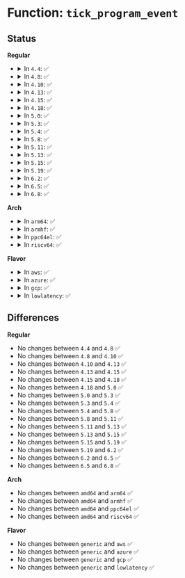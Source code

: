 # Function: <code>tick_program_event</code>

## Status
<b>Regular</b>
<ul>
<li>
<details>
<summary>In <code>4.4</code>: ✅</summary>

```c
int tick_program_event(ktime_t expires, int force);
```

**Collision:** Unique Global

**Inline:** No

**Transformation:** False

**Instances:**

```
In kernel/time/tick-oneshot.c (ffffffff810fdec0)
Location: kernel/time/tick-oneshot.c:27
Inline: False
Direct callers:
  - kernel/time/hrtimer.c:__remove_hrtimer
  - kernel/time/hrtimer.c:retrigger_next_event
  - kernel/time/hrtimer.c:hrtimer_start_range_ns
  - kernel/time/hrtimer.c:hrtimer_interrupt
  - kernel/time/hrtimer.c:hrtimer_interrupt
  - kernel/time/tick-broadcast.c:__tick_broadcast_oneshot_control
  - kernel/time/tick-sched.c:tick_nohz_handler
  - kernel/time/tick-sched.c:tick_nohz_restart
  - kernel/time/tick-sched.c:__tick_nohz_idle_enter
  - kernel/time/tick-sched.c:tick_check_oneshot_change
```
**Symbols:**

```
ffffffff810fdec0-ffffffff810fdf30: tick_program_event (STB_GLOBAL)
```
</details>
</li>
<li>
<details>
<summary>In <code>4.8</code>: ✅</summary>

```c
int tick_program_event(ktime_t expires, int force);
```

**Collision:** Unique Global

**Inline:** No

**Transformation:** False

**Instances:**

```
In kernel/time/tick-oneshot.c (ffffffff81105250)
Location: kernel/time/tick-oneshot.c:27
Inline: False
Direct callers:
  - kernel/time/hrtimer.c:hrtimer_interrupt
  - kernel/time/hrtimer.c:hrtimer_interrupt
  - kernel/time/hrtimer.c:hrtimer_start_range_ns
  - kernel/time/hrtimer.c:__remove_hrtimer
  - kernel/time/hrtimer.c:retrigger_next_event
  - kernel/time/tick-broadcast.c:__tick_broadcast_oneshot_control
  - kernel/time/tick-sched.c:tick_check_oneshot_change
  - kernel/time/tick-sched.c:tick_nohz_handler
  - kernel/time/tick-sched.c:__tick_nohz_idle_enter
  - kernel/time/tick-sched.c:tick_nohz_restart
```
**Symbols:**

```
ffffffff81105250-ffffffff811052c0: tick_program_event (STB_GLOBAL)
```
</details>
</li>
<li>
<details>
<summary>In <code>4.10</code>: ✅</summary>

```c
int tick_program_event(ktime_t expires, int force);
```

**Collision:** Unique Global

**Inline:** No

**Transformation:** False

**Instances:**

```
In kernel/time/tick-oneshot.c (ffffffff8110c9a0)
Location: kernel/time/tick-oneshot.c:27
Inline: False
Direct callers:
  - kernel/time/hrtimer.c:hrtimer_interrupt
  - kernel/time/hrtimer.c:hrtimer_interrupt
  - kernel/time/hrtimer.c:hrtimer_start_range_ns
  - kernel/time/hrtimer.c:hrtimer_force_reprogram
  - kernel/time/tick-broadcast.c:__tick_broadcast_oneshot_control
  - kernel/time/tick-sched.c:tick_check_oneshot_change
  - kernel/time/tick-sched.c:tick_nohz_handler
  - kernel/time/tick-sched.c:tick_nohz_restart
```
**Symbols:**

```
ffffffff8110c9a0-ffffffff8110ca10: tick_program_event (STB_GLOBAL)
```
</details>
</li>
<li>
<details>
<summary>In <code>4.13</code>: ✅</summary>

```c
int tick_program_event(ktime_t expires, int force);
```

**Collision:** Unique Global

**Inline:** No

**Transformation:** False

**Instances:**

```
In kernel/time/tick-oneshot.c (ffffffff8110e880)
Location: kernel/time/tick-oneshot.c:27
Inline: False
Direct callers:
  - kernel/time/hrtimer.c:hrtimer_interrupt
  - kernel/time/hrtimer.c:hrtimer_interrupt
  - kernel/time/hrtimer.c:hrtimer_start_range_ns
  - kernel/time/hrtimer.c:hrtimer_force_reprogram
  - kernel/time/tick-broadcast.c:__tick_broadcast_oneshot_control
  - kernel/time/tick-sched.c:tick_check_oneshot_change
  - kernel/time/tick-sched.c:tick_nohz_handler
  - kernel/time/tick-sched.c:tick_nohz_idle_exit
  - kernel/time/tick-sched.c:__tick_nohz_idle_enter
```
**Symbols:**

```
ffffffff8110e880-ffffffff8110e8f0: tick_program_event (STB_GLOBAL)
```
</details>
</li>
<li>
<details>
<summary>In <code>4.15</code>: ✅</summary>

```c
int tick_program_event(ktime_t expires, int force);
```

**Collision:** Unique Global

**Inline:** No

**Transformation:** False

**Instances:**

```
In kernel/time/tick-oneshot.c (ffffffff81119b10)
Location: kernel/time/tick-oneshot.c:27
Inline: False
Direct callers:
  - kernel/time/hrtimer.c:hrtimer_interrupt
  - kernel/time/hrtimer.c:hrtimer_interrupt
  - kernel/time/hrtimer.c:hrtimer_start_range_ns
  - kernel/time/hrtimer.c:hrtimer_force_reprogram
  - kernel/time/tick-broadcast.c:__tick_broadcast_oneshot_control
  - kernel/time/tick-sched.c:tick_check_oneshot_change
  - kernel/time/tick-sched.c:tick_nohz_handler
  - kernel/time/tick-sched.c:tick_nohz_idle_exit
  - kernel/time/tick-sched.c:__tick_nohz_idle_enter
```
**Symbols:**

```
ffffffff81119b10-ffffffff81119b84: tick_program_event (STB_GLOBAL)
```
</details>
</li>
<li>
<details>
<summary>In <code>4.18</code>: ✅</summary>

```c
int tick_program_event(ktime_t expires, int force);
```

**Collision:** Unique Global

**Inline:** No

**Transformation:** False

**Instances:**

```
In kernel/time/tick-oneshot.c (ffffffff811266d0)
Location: kernel/time/tick-oneshot.c:27
Inline: False
Direct callers:
  - kernel/time/hrtimer.c:hrtimer_interrupt
  - kernel/time/hrtimer.c:hrtimer_interrupt
  - kernel/time/hrtimer.c:hrtimer_reprogram
  - kernel/time/hrtimer.c:hrtimer_force_reprogram
  - kernel/time/tick-broadcast.c:__tick_broadcast_oneshot_control
  - kernel/time/tick-sched.c:tick_check_oneshot_change
  - kernel/time/tick-sched.c:tick_nohz_handler
  - kernel/time/tick-sched.c:__tick_nohz_idle_restart_tick
  - kernel/time/tick-sched.c:tick_nohz_idle_stop_tick
```
**Symbols:**

```
ffffffff811266d0-ffffffff8112673f: tick_program_event (STB_GLOBAL)
```
</details>
</li>
<li>
<details>
<summary>In <code>5.0</code>: ✅</summary>

```c
int tick_program_event(ktime_t expires, int force);
```

**Collision:** Unique Global

**Inline:** No

**Transformation:** False

**Instances:**

```
In kernel/time/tick-oneshot.c (ffffffff81131db0)
Location: kernel/time/tick-oneshot.c:23
Inline: False
Direct callers:
  - kernel/time/hrtimer.c:hrtimer_interrupt
  - kernel/time/hrtimer.c:hrtimer_interrupt
  - kernel/time/hrtimer.c:hrtimer_reprogram
  - kernel/time/hrtimer.c:hrtimer_force_reprogram
  - kernel/time/tick-broadcast.c:__tick_broadcast_oneshot_control
  - kernel/time/tick-sched.c:tick_check_oneshot_change
  - kernel/time/tick-sched.c:tick_nohz_handler
  - kernel/time/tick-sched.c:__tick_nohz_idle_restart_tick
  - kernel/time/tick-sched.c:tick_nohz_idle_stop_tick
```
**Symbols:**

```
ffffffff81131db0-ffffffff81131e1f: tick_program_event (STB_GLOBAL)
```
</details>
</li>
<li>
<details>
<summary>In <code>5.3</code>: ✅</summary>

```c
int tick_program_event(ktime_t expires, int force);
```

**Collision:** Unique Global

**Inline:** No

**Transformation:** False

**Instances:**

```
In kernel/time/tick-oneshot.c (ffffffff8113c8e0)
Location: kernel/time/tick-oneshot.c:23
Inline: False
Direct callers:
  - kernel/time/hrtimer.c:hrtimer_interrupt
  - kernel/time/hrtimer.c:hrtimer_interrupt
  - kernel/time/hrtimer.c:hrtimer_reprogram
  - kernel/time/hrtimer.c:hrtimer_force_reprogram
  - kernel/time/tick-broadcast.c:__tick_broadcast_oneshot_control
  - kernel/time/tick-sched.c:tick_check_oneshot_change
  - kernel/time/tick-sched.c:tick_nohz_handler
  - kernel/time/tick-sched.c:__tick_nohz_idle_restart_tick
  - kernel/time/tick-sched.c:tick_nohz_idle_stop_tick
```
**Symbols:**

```
ffffffff8113c8e0-ffffffff8113c95f: tick_program_event (STB_GLOBAL)
```
</details>
</li>
<li>
<details>
<summary>In <code>5.4</code>: ✅</summary>

```c
int tick_program_event(ktime_t expires, int force);
```

**Collision:** Unique Global

**Inline:** No

**Transformation:** False

**Instances:**

```
In kernel/time/tick-oneshot.c (ffffffff81148480)
Location: kernel/time/tick-oneshot.c:23
Inline: False
Direct callers:
  - kernel/time/hrtimer.c:hrtimer_interrupt
  - kernel/time/hrtimer.c:hrtimer_interrupt
  - kernel/time/hrtimer.c:hrtimer_reprogram
  - kernel/time/hrtimer.c:hrtimer_force_reprogram
  - kernel/time/tick-broadcast.c:__tick_broadcast_oneshot_control
  - kernel/time/tick-sched.c:tick_check_oneshot_change
  - kernel/time/tick-sched.c:tick_nohz_handler
  - kernel/time/tick-sched.c:__tick_nohz_idle_restart_tick
  - kernel/time/tick-sched.c:tick_nohz_idle_stop_tick
```
**Symbols:**

```
ffffffff81148480-ffffffff811484ff: tick_program_event (STB_GLOBAL)
```
</details>
</li>
<li>
<details>
<summary>In <code>5.8</code>: ✅</summary>

```c
int tick_program_event(ktime_t expires, int force);
```

**Collision:** Unique Global

**Inline:** No

**Transformation:** False

**Instances:**

```
In kernel/time/tick-oneshot.c (ffffffff811582c0)
Location: kernel/time/tick-oneshot.c:23
Inline: False
Direct callers:
  - kernel/time/hrtimer.c:hrtimer_interrupt
  - kernel/time/hrtimer.c:hrtimer_interrupt
  - kernel/time/hrtimer.c:hrtimer_reprogram
  - kernel/time/hrtimer.c:hrtimer_force_reprogram
  - kernel/time/tick-broadcast.c:__tick_broadcast_oneshot_control
  - kernel/time/tick-sched.c:tick_nohz_switch_to_nohz
  - kernel/time/tick-sched.c:tick_nohz_handler
  - kernel/time/tick-sched.c:tick_nohz_stop_tick
  - kernel/time/tick-sched.c:tick_nohz_restart
```
**Symbols:**

```
ffffffff811582c0-ffffffff8115833f: tick_program_event (STB_GLOBAL)
```
</details>
</li>
<li>
<details>
<summary>In <code>5.11</code>: ✅</summary>

```c
int tick_program_event(ktime_t expires, int force);
```

**Collision:** Unique Global

**Inline:** No

**Transformation:** False

**Instances:**

```
In kernel/time/tick-oneshot.c (ffffffff81154360)
Location: kernel/time/tick-oneshot.c:23
Inline: False
Direct callers:
  - kernel/time/hrtimer.c:hrtimer_interrupt
  - kernel/time/hrtimer.c:hrtimer_interrupt
  - kernel/time/hrtimer.c:hrtimer_reprogram
  - kernel/time/hrtimer.c:retrigger_next_event
  - kernel/time/tick-broadcast.c:__tick_broadcast_oneshot_control
  - kernel/time/tick-sched.c:tick_nohz_switch_to_nohz
  - kernel/time/tick-sched.c:tick_nohz_handler
  - kernel/time/tick-sched.c:tick_nohz_stop_tick
  - kernel/time/tick-sched.c:tick_nohz_restart
```
**Symbols:**

```
ffffffff81154360-ffffffff811543df: tick_program_event (STB_GLOBAL)
```
</details>
</li>
<li>
<details>
<summary>In <code>5.13</code>: ✅</summary>

```c
int tick_program_event(ktime_t expires, int force);
```

**Collision:** Unique Global

**Inline:** No

**Transformation:** False

**Instances:**

```
In kernel/time/tick-oneshot.c (ffffffff811557d0)
Location: kernel/time/tick-oneshot.c:23
Inline: False
Direct callers:
  - kernel/time/hrtimer.c:hrtimer_interrupt
  - kernel/time/hrtimer.c:hrtimer_interrupt
  - kernel/time/hrtimer.c:hrtimer_reprogram
  - kernel/time/hrtimer.c:retrigger_next_event
  - kernel/time/tick-broadcast.c:__tick_broadcast_oneshot_control
  - kernel/time/tick-sched.c:tick_check_oneshot_change
  - kernel/time/tick-sched.c:tick_nohz_handler
  - kernel/time/tick-sched.c:tick_nohz_stop_tick
  - kernel/time/tick-sched.c:tick_nohz_restart
```
**Symbols:**

```
ffffffff811557d0-ffffffff8115584f: tick_program_event (STB_GLOBAL)
```
</details>
</li>
<li>
<details>
<summary>In <code>5.15</code>: ✅</summary>

```c
int tick_program_event(ktime_t expires, int force);
```

**Collision:** Unique Global

**Inline:** No

**Transformation:** False

**Instances:**

```
In kernel/time/tick-oneshot.c (ffffffff8117a440)
Location: kernel/time/tick-oneshot.c:23
Inline: False
Direct callers:
  - kernel/time/hrtimer.c:hrtimer_interrupt
  - kernel/time/hrtimer.c:hrtimer_interrupt
  - kernel/time/hrtimer.c:__hrtimer_start_range_ns
  - kernel/time/hrtimer.c:__remove_hrtimer
  - kernel/time/hrtimer.c:hrtimer_reprogram
  - kernel/time/hrtimer.c:retrigger_next_event
  - kernel/time/tick-sched.c:tick_check_oneshot_change
  - kernel/time/tick-sched.c:tick_nohz_handler
  - kernel/time/tick-sched.c:tick_nohz_stop_tick
  - kernel/time/tick-sched.c:tick_nohz_restart
```
**Symbols:**

```
ffffffff8117a440-ffffffff8117a4bf: tick_program_event (STB_GLOBAL)
```
</details>
</li>
<li>
<details>
<summary>In <code>5.19</code>: ✅</summary>

```c
int tick_program_event(ktime_t expires, int force);
```

**Collision:** Unique Global

**Inline:** No

**Transformation:** False

**Instances:**

```
In kernel/time/tick-oneshot.c (ffffffff811af900)
Location: kernel/time/tick-oneshot.c:23
Inline: False
Direct callers:
  - kernel/time/hrtimer.c:hrtimer_interrupt
  - kernel/time/hrtimer.c:hrtimer_interrupt
  - kernel/time/hrtimer.c:__hrtimer_start_range_ns
  - kernel/time/hrtimer.c:__remove_hrtimer
  - kernel/time/hrtimer.c:hrtimer_reprogram
  - kernel/time/hrtimer.c:retrigger_next_event
  - kernel/time/tick-sched.c:tick_check_oneshot_change
  - kernel/time/tick-sched.c:tick_nohz_handler
  - kernel/time/tick-sched.c:tick_nohz_handler
  - kernel/time/tick-sched.c:tick_nohz_stop_tick
  - kernel/time/tick-sched.c:tick_nohz_restart
```
**Symbols:**

```
ffffffff811af900-ffffffff811af995: tick_program_event (STB_GLOBAL)
```
</details>
</li>
<li>
<details>
<summary>In <code>6.2</code>: ✅</summary>

```c
int tick_program_event(ktime_t expires, int force);
```

**Collision:** Unique Global

**Inline:** No

**Transformation:** False

**Instances:**

```
In kernel/time/tick-oneshot.c (ffffffff811f0260)
Location: kernel/time/tick-oneshot.c:23
Inline: False
Direct callers:
  - kernel/time/hrtimer.c:hrtimer_interrupt
  - kernel/time/hrtimer.c:hrtimer_interrupt
  - kernel/time/hrtimer.c:__hrtimer_start_range_ns
  - kernel/time/hrtimer.c:__remove_hrtimer
  - kernel/time/hrtimer.c:hrtimer_reprogram
  - kernel/time/hrtimer.c:retrigger_next_event
  - kernel/time/tick-sched.c:tick_check_oneshot_change
  - kernel/time/tick-sched.c:tick_nohz_handler
  - kernel/time/tick-sched.c:tick_nohz_handler
  - kernel/time/tick-sched.c:tick_nohz_stop_tick
  - kernel/time/tick-sched.c:tick_nohz_restart
```
**Symbols:**

```
ffffffff811f0260-ffffffff811f02f5: tick_program_event (STB_GLOBAL)
```
</details>
</li>
<li>
<details>
<summary>In <code>6.5</code>: ✅</summary>

```c
int tick_program_event(ktime_t expires, int force);
```

**Collision:** Unique Global

**Inline:** No

**Transformation:** False

**Instances:**

```
In kernel/time/tick-oneshot.c (ffffffff812049c0)
Location: kernel/time/tick-oneshot.c:23
Inline: False
Direct callers:
  - kernel/time/hrtimer.c:hrtimer_interrupt
  - kernel/time/hrtimer.c:hrtimer_interrupt
  - kernel/time/hrtimer.c:__hrtimer_start_range_ns
  - kernel/time/hrtimer.c:__remove_hrtimer
  - kernel/time/hrtimer.c:hrtimer_reprogram
  - kernel/time/hrtimer.c:retrigger_next_event
  - kernel/time/tick-sched.c:tick_check_oneshot_change
  - kernel/time/tick-sched.c:tick_nohz_handler
  - kernel/time/tick-sched.c:tick_nohz_handler
  - kernel/time/tick-sched.c:tick_nohz_stop_tick
  - kernel/time/tick-sched.c:tick_nohz_restart
```
**Symbols:**

```
ffffffff812049c0-ffffffff81204a55: tick_program_event (STB_GLOBAL)
```
</details>
</li>
<li>
<details>
<summary>In <code>6.8</code>: ✅</summary>

```c
int tick_program_event(ktime_t expires, int force);
```

**Collision:** Unique Global

**Inline:** No

**Transformation:** False

**Instances:**

```
In kernel/time/tick-oneshot.c (ffffffff8121af80)
Location: kernel/time/tick-oneshot.c:23
Inline: False
Direct callers:
  - kernel/time/hrtimer.c:hrtimer_interrupt
  - kernel/time/hrtimer.c:hrtimer_interrupt
  - kernel/time/hrtimer.c:__hrtimer_start_range_ns
  - kernel/time/hrtimer.c:__remove_hrtimer
  - kernel/time/hrtimer.c:hrtimer_reprogram
  - kernel/time/hrtimer.c:retrigger_next_event
  - kernel/time/tick-sched.c:tick_check_oneshot_change
  - kernel/time/tick-sched.c:tick_nohz_lowres_handler
  - kernel/time/tick-sched.c:tick_nohz_restart_sched_tick
  - kernel/time/tick-sched.c:tick_nohz_stop_tick
```
**Symbols:**

```
ffffffff8121af80-ffffffff8121b015: tick_program_event (STB_GLOBAL)
```
</details>
</li>
</ul>
<b>Arch</b>
<ul>
<li>
<details>
<summary>In <code>arm64</code>: ✅</summary>

```c
int tick_program_event(ktime_t expires, int force);
```

**Collision:** Unique Global

**Inline:** No

**Transformation:** False

**Instances:**

```
In kernel/time/tick-oneshot.c (ffff8000101b4600)
Location: kernel/time/tick-oneshot.c:23
Inline: False
Direct callers:
  - kernel/time/hrtimer.c:hrtimer_interrupt
  - kernel/time/hrtimer.c:hrtimer_interrupt
  - kernel/time/hrtimer.c:hrtimer_reprogram
  - kernel/time/hrtimer.c:hrtimer_force_reprogram
  - kernel/time/tick-broadcast.c:__tick_broadcast_oneshot_control
  - kernel/time/tick-sched.c:tick_check_oneshot_change
  - kernel/time/tick-sched.c:tick_nohz_handler
  - kernel/time/tick-sched.c:__tick_nohz_idle_restart_tick
  - kernel/time/tick-sched.c:tick_nohz_idle_stop_tick
```
**Symbols:**

```
ffff8000101b4600-ffff8000101b46a0: tick_program_event (STB_GLOBAL)
```
</details>
</li>
<li>
<details>
<summary>In <code>armhf</code>: ✅</summary>

```c
int tick_program_event(ktime_t expires, int force);
```

**Collision:** Unique Global

**Inline:** No

**Transformation:** False

**Instances:**

```
In kernel/time/tick-oneshot.c (c03fe234)
Location: kernel/time/tick-oneshot.c:23
Inline: False
Direct callers:
  - kernel/time/hrtimer.c:hrtimer_interrupt
  - kernel/time/hrtimer.c:hrtimer_interrupt
  - kernel/time/hrtimer.c:hrtimer_reprogram
  - kernel/time/hrtimer.c:hrtimer_force_reprogram
  - kernel/time/tick-broadcast.c:__tick_broadcast_oneshot_control
  - kernel/time/tick-sched.c:tick_check_oneshot_change
  - kernel/time/tick-sched.c:tick_nohz_handler
  - kernel/time/tick-sched.c:__tick_nohz_idle_restart_tick
  - kernel/time/tick-sched.c:tick_nohz_idle_stop_tick
```
**Symbols:**

```
c03fe234-c03fe2e0: tick_program_event (STB_GLOBAL)
```
</details>
</li>
<li>
<details>
<summary>In <code>ppc64el</code>: ✅</summary>

```c
int tick_program_event(ktime_t expires, int force);
```

**Collision:** Unique Global

**Inline:** No

**Transformation:** False

**Instances:**

```
In kernel/time/tick-oneshot.c (c000000000219830)
Location: kernel/time/tick-oneshot.c:23
Inline: False
Direct callers:
  - kernel/time/hrtimer.c:hrtimer_interrupt
  - kernel/time/hrtimer.c:hrtimer_interrupt
  - kernel/time/hrtimer.c:hrtimer_reprogram
  - kernel/time/hrtimer.c:hrtimer_force_reprogram
  - kernel/time/tick-broadcast.c:__tick_broadcast_oneshot_control
  - kernel/time/tick-sched.c:tick_check_oneshot_change
  - kernel/time/tick-sched.c:tick_nohz_handler
  - kernel/time/tick-sched.c:__tick_nohz_idle_restart_tick
  - kernel/time/tick-sched.c:tick_nohz_idle_stop_tick
```
**Symbols:**

```
c000000000219830-c000000000219908: tick_program_event (STB_GLOBAL)
```
</details>
</li>
<li>
<details>
<summary>In <code>riscv64</code>: ✅</summary>

```c
int tick_program_event(ktime_t expires, int force);
```

**Collision:** Unique Global

**Inline:** No

**Transformation:** False

**Instances:**

```
In kernel/time/tick-oneshot.c (ffffffe00013a9aa)
Location: kernel/time/tick-oneshot.c:23
Inline: False
Direct callers:
  - kernel/time/hrtimer.c:hrtimer_interrupt
  - kernel/time/hrtimer.c:hrtimer_interrupt
  - kernel/time/hrtimer.c:hrtimer_force_reprogram
  - kernel/time/tick-sched.c:tick_check_oneshot_change
  - kernel/time/tick-sched.c:tick_nohz_handler
  - kernel/time/tick-sched.c:__tick_nohz_idle_restart_tick
  - kernel/time/tick-sched.c:tick_nohz_idle_stop_tick
```
**Symbols:**

```
ffffffe00013a9aa-ffffffe00013aa44: tick_program_event (STB_GLOBAL)
```
</details>
</li>
</ul>
<b>Flavor</b>
<ul>
<li>
<details>
<summary>In <code>aws</code>: ✅</summary>

```c
int tick_program_event(ktime_t expires, int force);
```

**Collision:** Unique Global

**Inline:** No

**Transformation:** False

**Instances:**

```
In kernel/time/tick-oneshot.c (ffffffff81140aa0)
Location: kernel/time/tick-oneshot.c:23
Inline: False
Direct callers:
  - kernel/time/hrtimer.c:hrtimer_interrupt
  - kernel/time/hrtimer.c:hrtimer_interrupt
  - kernel/time/hrtimer.c:hrtimer_reprogram
  - kernel/time/hrtimer.c:hrtimer_force_reprogram
  - kernel/time/tick-broadcast.c:__tick_broadcast_oneshot_control
  - kernel/time/tick-sched.c:tick_check_oneshot_change
  - kernel/time/tick-sched.c:tick_nohz_handler
  - kernel/time/tick-sched.c:__tick_nohz_idle_restart_tick
  - kernel/time/tick-sched.c:tick_nohz_idle_stop_tick
```
**Symbols:**

```
ffffffff81140aa0-ffffffff81140b1f: tick_program_event (STB_GLOBAL)
```
</details>
</li>
<li>
<details>
<summary>In <code>azure</code>: ✅</summary>

```c
int tick_program_event(ktime_t expires, int force);
```

**Collision:** Unique Global

**Inline:** No

**Transformation:** False

**Instances:**

```
In kernel/time/tick-oneshot.c (ffffffff81133820)
Location: kernel/time/tick-oneshot.c:23
Inline: False
Direct callers:
  - kernel/time/hrtimer.c:hrtimer_interrupt
  - kernel/time/hrtimer.c:hrtimer_interrupt
  - kernel/time/hrtimer.c:hrtimer_reprogram
  - kernel/time/hrtimer.c:hrtimer_force_reprogram
  - kernel/time/tick-broadcast.c:__tick_broadcast_oneshot_control
  - kernel/time/tick-sched.c:tick_check_oneshot_change
  - kernel/time/tick-sched.c:tick_nohz_handler
  - kernel/time/tick-sched.c:tick_nohz_restart_sched_tick
  - kernel/time/tick-sched.c:tick_nohz_stop_tick
```
**Symbols:**

```
ffffffff81133820-ffffffff8113389f: tick_program_event (STB_GLOBAL)
```
</details>
</li>
<li>
<details>
<summary>In <code>gcp</code>: ✅</summary>

```c
int tick_program_event(ktime_t expires, int force);
```

**Collision:** Unique Global

**Inline:** No

**Transformation:** False

**Instances:**

```
In kernel/time/tick-oneshot.c (ffffffff8113e950)
Location: kernel/time/tick-oneshot.c:23
Inline: False
Direct callers:
  - kernel/time/hrtimer.c:hrtimer_interrupt
  - kernel/time/hrtimer.c:hrtimer_interrupt
  - kernel/time/hrtimer.c:hrtimer_reprogram
  - kernel/time/hrtimer.c:hrtimer_force_reprogram
  - kernel/time/tick-broadcast.c:__tick_broadcast_oneshot_control
  - kernel/time/tick-sched.c:tick_check_oneshot_change
  - kernel/time/tick-sched.c:tick_nohz_handler
  - kernel/time/tick-sched.c:__tick_nohz_idle_restart_tick
  - kernel/time/tick-sched.c:tick_nohz_idle_stop_tick
```
**Symbols:**

```
ffffffff8113e950-ffffffff8113e9cf: tick_program_event (STB_GLOBAL)
```
</details>
</li>
<li>
<details>
<summary>In <code>lowlatency</code>: ✅</summary>

```c
int tick_program_event(ktime_t expires, int force);
```

**Collision:** Unique Global

**Inline:** No

**Transformation:** False

**Instances:**

```
In kernel/time/tick-oneshot.c (ffffffff8114b460)
Location: kernel/time/tick-oneshot.c:23
Inline: False
Direct callers:
  - kernel/time/hrtimer.c:hrtimer_interrupt
  - kernel/time/hrtimer.c:hrtimer_interrupt
  - kernel/time/hrtimer.c:hrtimer_reprogram
  - kernel/time/hrtimer.c:hrtimer_force_reprogram
  - kernel/time/tick-broadcast.c:__tick_broadcast_oneshot_control
  - kernel/time/tick-sched.c:tick_check_oneshot_change
  - kernel/time/tick-sched.c:tick_nohz_handler
  - kernel/time/tick-sched.c:__tick_nohz_idle_restart_tick
  - kernel/time/tick-sched.c:tick_nohz_idle_stop_tick
```
**Symbols:**

```
ffffffff8114b460-ffffffff8114b4df: tick_program_event (STB_GLOBAL)
```
</details>
</li>
</ul>

## Differences
<b>Regular</b>
<ul>
<li>
No changes between <code>4.4</code> and <code>4.8</code> ✅
</li>
<li>
No changes between <code>4.8</code> and <code>4.10</code> ✅
</li>
<li>
No changes between <code>4.10</code> and <code>4.13</code> ✅
</li>
<li>
No changes between <code>4.13</code> and <code>4.15</code> ✅
</li>
<li>
No changes between <code>4.15</code> and <code>4.18</code> ✅
</li>
<li>
No changes between <code>4.18</code> and <code>5.0</code> ✅
</li>
<li>
No changes between <code>5.0</code> and <code>5.3</code> ✅
</li>
<li>
No changes between <code>5.3</code> and <code>5.4</code> ✅
</li>
<li>
No changes between <code>5.4</code> and <code>5.8</code> ✅
</li>
<li>
No changes between <code>5.8</code> and <code>5.11</code> ✅
</li>
<li>
No changes between <code>5.11</code> and <code>5.13</code> ✅
</li>
<li>
No changes between <code>5.13</code> and <code>5.15</code> ✅
</li>
<li>
No changes between <code>5.15</code> and <code>5.19</code> ✅
</li>
<li>
No changes between <code>5.19</code> and <code>6.2</code> ✅
</li>
<li>
No changes between <code>6.2</code> and <code>6.5</code> ✅
</li>
<li>
No changes between <code>6.5</code> and <code>6.8</code> ✅
</li>
</ul>
<b>Arch</b>
<ul>
<li>
No changes between <code>amd64</code> and <code>arm64</code> ✅
</li>
<li>
No changes between <code>amd64</code> and <code>armhf</code> ✅
</li>
<li>
No changes between <code>amd64</code> and <code>ppc64el</code> ✅
</li>
<li>
No changes between <code>amd64</code> and <code>riscv64</code> ✅
</li>
</ul>
<b>Flavor</b>
<ul>
<li>
No changes between <code>generic</code> and <code>aws</code> ✅
</li>
<li>
No changes between <code>generic</code> and <code>azure</code> ✅
</li>
<li>
No changes between <code>generic</code> and <code>gcp</code> ✅
</li>
<li>
No changes between <code>generic</code> and <code>lowlatency</code> ✅
</li>
</ul>
